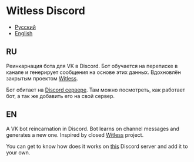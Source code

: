 # Witless Discord

* [Русский](#ru)
* [English](#en)

## RU

Реинкарнация бота для VK в Discord. Бот обучается на переписке в канале и генерирует сообщения на основе этих данных. Вдохновлён закрытым проектом [Witless](https://vk.com/witless).

Бот обитает на [Discord сервере](https://discord.gg/nja5gWggAa). Там можно посмотреть, как работает бот, а так же добавить его на свой сервер.

## EN

A VK bot reincarnation in Discord. Bot learns on channel messages and generates a new one. Inspired by closed [Witless](https://vk.com/witless) project.

You can get to know how does it works on [this](https://discord.gg/nja5gWggAa) Discord server and add it to your own.
